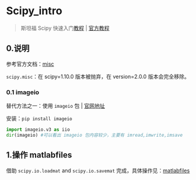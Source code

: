 # Scipy_intro

> 斯坦福 Scipy 快速入门[教程](https://cs231n.github.io/python-numpy-tutorial/#numpy) | [官方教程](https://docs.scipy.org/doc/scipy/reference/index.html)

## 0.说明

参考官方文档：[misc](https://docs.scipy.org/doc/scipy/reference/misc.html)

`scipy.misc`：在 scipy=1.10.0 版本被抛弃，在 version=2.0.0 版本会完全移除。

### 0.1 imageio

替代方法之一：使用 `imageio` 包 | [官网地址](https://imageio.readthedocs.io/en/stable/)

安装：`pip install imageio`

```python
import imageio.v3 as iio
dir(imageio) #可以看出 imageio 包内容较少，主要有 imread,imwrite,imsave
```

## 1.操作 matlabfiles

借助  `scipy.io.loadmat` and `scipy.io.savemat` 完成，具体操作见：[matlabfiles](https://docs.scipy.org/doc/scipy/reference/io.html)